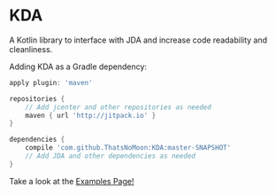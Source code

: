 # KDA
A Kotlin library to interface with JDA and increase code readability and cleanliness.

Adding KDA as a Gradle dependency:
```groovy
apply plugin: 'maven'

repositories {
    // Add jcenter and other repositories as needed
    maven { url 'http://jitpack.io' }
}

dependencies {
    compile 'com.github.ThatsNoMoon:KDA:master-SNAPSHOT'
    // Add JDA and other dependencies as needed
}
```

Take a look at the [Examples Page!](https://github.com/ThatsNoMoon/KDA/wiki/Examples)
